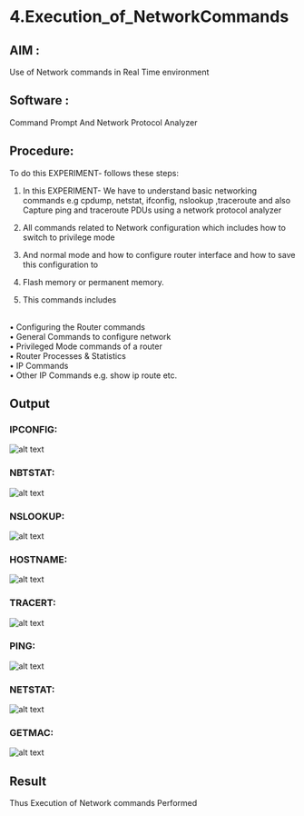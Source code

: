 # 4.Execution_of_NetworkCommands
## AIM :
Use of Network commands in Real Time environment
## Software : 
Command Prompt And Network Protocol Analyzer
## Procedure: 
To do this EXPERIMENT- follows these steps:

1. In this EXPERIMENT- We have to understand basic networking commands e.g cpdump, netstat, ifconfig, nslookup ,traceroute and also Capture ping and traceroute PDUs using a network protocol analyzer 

2. All commands related to Network configuration which includes how to switch to privilege mode

3. And normal mode and how to configure router interface and how to save this configuration to

4. Flash memory or permanent memory.

5. This commands includes
<BR>
• Configuring the Router commands
<BR>
• General Commands to configure network
<BR>
• Privileged Mode commands of a router 
<BR>
• Router Processes & Statistics
<BR>
• IP Commands
<BR>
• Other IP Commands e.g. show ip route etc.
<BR>

## Output

### IPCONFIG:

![alt text](image.png)

### NBTSTAT:

![alt text](image-1.png)

### NSLOOKUP:

![alt text](image-2.png)

### HOSTNAME:

![alt text](image-3.png)

### TRACERT:

![alt text](image-4.png)

### PING:

![alt text](image-5.png)

### NETSTAT:

![alt text](image-6.png)

### GETMAC:

![alt text](image-7.png)

## Result
Thus Execution of Network commands Performed 
